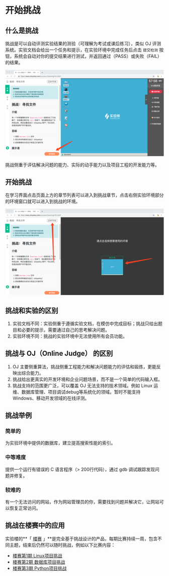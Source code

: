 # 开始挑战

## 什么是挑战

挑战是可以自动评测实验结果的测验（可理解为考试或课后练习），类似 OJ 评测系统。实验文档会给出一个任务和提示，在实验环境中完成任务后点击 `提交检测` 按钮，系统会自动对你的提交结果进行测试，并返回通过（PASS）或失败（FAIL）的结果。

![submitchallenge](../images/submitchallenge.png)

挑战侧重于评估解决问题的能力、实际的动手能力以及项目工程的开发能力等。

## 开始挑战

在学习界面点击页面上方的章节列表可以进入到挑战章节，点击右侧实验环境部分的环境窗口就可以进入到挑战的环境。

![startchallenge](../images/startchallenge.png)

## 挑战和实验的区别

1. 实验文档不同：实验侧重于遵循实验文档，在模仿中完成目标；挑战只给出题目和必要的提示，需要通过自己的思考解决问题。
2. 实验环境不同：挑战的实验环境中无法使用所有会员功能。

## 挑战与 OJ（Online Judge） 的区别

1. OJ 主要侧重算法，挑战侧重工程能力和解决问题能力的评估和锻炼，更能反映出综合能力。
2. 挑战给出更真实的开发环境和企业问题场景，而不是一个简单的代码输入框。
3. 挑战支持的范围更广泛，可以覆盖 OJ 无法支持的技术领域。例如 Linux 运维、数据库管理、项目调试debug等系统化的领域。暂时不能支持 Windows、移动开发领域的在线评测。

## 挑战举例

### 简单的

为实验环境中提供的数据库，建立提高搜索性能的索引。

### 中等难度

提供一个运行有错误的 C 语言程序（> 200行代码），通过 gdb 调试跟踪发现问题并修复。

### 较难的

有一个无法访问的网站，作为网站管理员的你，需要找到问题并解决它，让网站可以恢复正常访问。

## 挑战在楼赛中的应用


实验楼的**「 [楼赛](https://www.shiyanlou.com/contests/) 」**是完全基于挑战设计的产品，每期比赛持续一周，包含不同主题，结束后仍然可以随时挑战，例如以下比赛内容：

+ [楼赛第1期 Linux项目挑战](https://www.shiyanlou.com/contests/lou1/challenges)
+ [楼赛第2期 数据库项目挑战](https://www.shiyanlou.com/contests/lou2/challenges)
+ [楼赛第3期 Python项目挑战](https://www.shiyanlou.com/contests/lou3/challenges)

